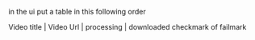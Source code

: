 in the ui put a table in this following order

Video title | Video Url | processing  | downloaded checkmark of failmark